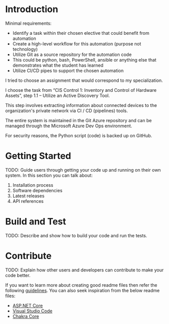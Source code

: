 # Introduction 
Minimal requirements:
-  Identify a task within their chosen elective that could benefit from automation
-  Create a high-level workflow for this automation (purpose not technology)
-  Utilize Git as a source repository for the automation code
- This could be python, bash, PowerShell, ansible or anything else that demonstrates what the student has learned
- Utilize CI/CD pipes to support the chosen automation

I tried to choose an assignment that would correspond to my specialization. 

I choose the task from “CIS Control 1: Inventory and Control of Hardware Assets”, step 1.1 – Utilize an Active Discovery Tool. 

This step involves extracting information about connected devices to the organization's private network via CI / CD (pipelines) tools.

The entire system is maintained in the Git Azure repository and can be managed through the Microsoft Azure Dev Ops environment. 

For security reasons, the Python script (code) is backed up on GitHub.


# Getting Started
TODO: Guide users through getting your code up and running on their own system. In this section you can talk about:
1.	Installation process
2.	Software dependencies
3.	Latest releases
4.	API references

# Build and Test
TODO: Describe and show how to build your code and run the tests. 

# Contribute
TODO: Explain how other users and developers can contribute to make your code better. 

If you want to learn more about creating good readme files then refer the following [guidelines](https://docs.microsoft.com/en-us/azure/devops/repos/git/create-a-readme?view=azure-devops). You can also seek inspiration from the below readme files:
- [ASP.NET Core](https://github.com/aspnet/Home)
- [Visual Studio Code](https://github.com/Microsoft/vscode)
- [Chakra Core](https://github.com/Microsoft/ChakraCore)